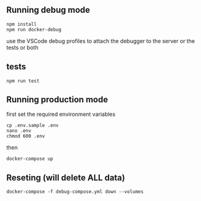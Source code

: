 ## Running debug mode
```
npm install
npm run docker-debug
```

use the VSCode debug profiles to attach the debugger to the server or the tests or both

## tests
`npm run test`

## Running production mode
first set the required environment variables
```
cp .env.sample .env
nano .env
chmod 600 .env
```
then
```
docker-compose up
```

## Reseting (will delete ALL data)
`docker-compose -f debug-compose.yml down --volumes`
